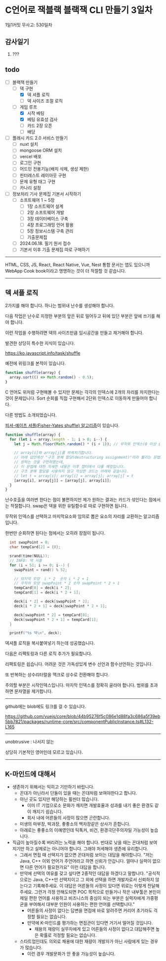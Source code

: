 # C언어로 잭블랙 블랙잭 CLI 만들기 3일차

1일1커밋 무사고: 530일차

## 감사일기

1. ???

## todo

- [ ] 블랙잭 만들기
  - [ ] 덱 구현
    - [x] 덱 셔플 로직
    - [ ] 덱 사이즈 조절 로직
  - [ ] 게임 루프
    - [x] 시작 베팅
    - [x] 베팅 유효성 검사
    - [ ] 카드 2장 오픈
    - [ ] 배당
- [ ] 플래시 카드 2.0 서비스 만들기
  - [ ] nuxt 설치
  - [ ] mongoose ORM 설치
  - [ ] vercel 배포
  - [ ] 로그인 구현
  - [ ] 어드민 전용기능(배치 삭제, 생성 제한)
  - [ ] 핀터레스트 레이아웃 구현
  - [ ] 문제 유형 태그 구현
  - [ ] 카나리 설정
- [ ] 정보처리 기사 문제집 기본서 시작하기
  - [ ] 소프트웨어 1 ~ 5장
    - [ ] 1장 소프트웨어 설계
    - [ ] 2장 소프트웨어 개발
    - [ ] 3장 데이터베이스 구축
    - [ ] 4장 프로그래밍 언어 활용
    - [ ] 5장 정보시스템 구축 관리
    - [ ] 기출문제집
  - [ ] 2024.06.18. 필기 원서 접수
  - [ ] 기본서 이후 기출 문제집 따로 구매하기

---

HTML, CSS, JS, React, React Native, Vue, Nest 통합 문서는 앱도 있으니까 WebApp Cook book이라고 명명하는 것이 더 적절할 것 같습니다.

---

## 덱 셔플 로직

2가지를 해야 합니다. 하나는 범위내 난수를 생성해야 합니다.

다음 작업은 난수로 지정한 부분의 앞은 뒤로 밀어두고 뒤에 있던 부분은 앞에 쓰기를 해야 합니다.

이런 작업을 수행하려면 덱의 사이즈만큼 임시공간을 만들고 제거해야 합니다.

발견한 상당히 특수한 지식이 있습니다.

https://ko.javascript.info/task/shuffle

예전에 위링크를 본적이 있습니다.

```js
function shuffle(array) {
  array.sort(() => Math.random() - 0.5);
}
```

C 언어도 위처럼 구현해볼 수 있지만 문제는 각각의 인덱스에 2개의 자리를 차지한다는 것이 문제입니다. Sort 순회를 직접 구현해서 2단위 인덱스로 이동하게 만들어야 합니다.

다른 방법도 소개되었습니다.

[피셔-예이츠 셔플(Fisher-Yates shuffle) 알고리즘](https://en.wikipedia.org/wiki/Fisher%E2%80%93Yates_shuffle)이 있습니다.

```js
function shuffle(array) {
  for (let i = array.length - 1; i > 0; i--) {
    let j = Math.floor(Math.random() * (i + 1)); // 무작위 인덱스(0 이상 i 미만)

    // array[i]와 array[j]를 바꿔치기합니다.
    // 아래 답안에선 "구조 분해 할당(destructuring assignment)"이라 불리는 문법을 사용하여
    // 원하는 것을 구현하였는데,
    // 이 문법에 대한 자세한 내용은 이후 챕터에서 다룰 예정입니다.
    // 구조 분해 할당을 사용하지 않고 작성한 코드는 아래와 같습니다.
    // let t = array[i]; array[i] = array[j]; array[j] = t
    [array[i], array[j]] = [array[j], array[i]];
  }
}
```

난수호출을 여러번 한다는 점이 불편하지만 제가 원하는 결과는 카드가 섞인다는 점에서는 적절합니다. swap은 덱을 위한 유틸함수로 따로 구현하면 됩니다.

무작위 인덱스를 선택하고 마지막요소와 임의로 뽑은 요소의 자리를 교환하는 알고리즘입니다.

한번만 순회하면 된다는 점에서는 오히려 장점이 됩니다.

```c
  int swapPoint = 0;
  char tempCard[2] = {0};

  srand(time(NULL));
  // INFO: 덱 셔플
  for (i = 51; i >= 0; i--) {
    swapPoint = rand() % 52;

    // 마지막 모양  i * 2  숫자 i * 2 + 1
    // 무작위 모양 swapPoint * 2 숫자 swapPoint * 2 + 1
    tempCard[0] = deck[i * 2];
    tempCard[1] = deck[i * 2 + 1];

    deck[i * 2] = deck[swapPoint * 2];
    deck[i * 2 + 1] = deck[swapPoint * 2 + 1];

    deck[swapPoint * 2] = tempCard[0];
    deck[swapPoint * 2 + 1] = tempCard[1];
  }

  printf("%s 덱\n", deck);
```

덱셔플 로직을 복사붙여넣기 하는데 성공했습니다.

다음은 리팩토링과 다른 로직 추가가 필요합니다.

리팩토링은 쉽습니다. 어려운 것은 가독성있게 변수 선언과 함수선언하는 것입니다.

또 반복하는 상수리터럴을 맥크로 상수로 전환해야 합니다.

주의할 부분은 시작인덱스입니다. 마지막 인덱스를 정확히 골라야 합니다. 범위를 초과하면 문자열을 제거합니다.

---

github에는 blob에도 링크를 걸 수 있습니다.

https://github.com/vuejs/core/blob/44b95276f5c086e1d88fa3c686a5f39eb5bb7821/packages/runtime-core/src/componentPublicInstance.ts#L132-L165

---

unobtrusive : 나서지 않는

상당히 기본적인 영어인데 모르고 있습니다.

---

## K-마인드에 대해서

- 생존하기 위해서는 익히고 기만하기 바랍니다. 
  - 꼰대가 아닌라서 단둘이 있을 때는 꼰대처럼 보여야한다고 합니다.
  - 아닌 곳도 있지만 해당하는 휠씬더 많습니다.
    - 이미 IT 기업으로소 문화가 깨지면 개발효율과 성과를 내기 좋은 환경도 같이 깨지기 쉽습니다.
    - 회사 내에 어른들의 사정이 많으면 곤란합니다.
  - 미생의 마부장, 박과장, 좋좋소의 백차장같은 상사가 흔합니다.
  - 아래로는 좋좋소의 이예영인데 틱톡커, 비건, 환경극단주의자일 가능성이 높습니다.
- 직급이 높아질수록 버리려는 노력을 해야 합니다. 반대로 낮을 때는 꼰대처럼 보여지기만 하고 실제로는 아니어야 합니다. 그래야 처세해야 생존에 유리합니다.
  - 그래서 면접 때 선택지가 없으면 꼰대처럼 보이는 대답을 해야합니다. "저는 Java, C++ 이외 언어가 주언어라고 하면 신뢰가 안갑니다.  얼마나 실력이 없으면 다른 언어가 필요한가요" 이런 대답을 합니다.
  - 만약에 선택의 여유를 갖고 싶다면 2중적인 대답을 하겠다고 말합니다.  "공식적으로는 Java, C++만 선택지이고 그 외에 선택을 하면 개발자로서 신뢰하지 않는다고 기록해주세요. 이 대답은 어른들의 사정이 있다면 위로는 이렇게 전달해주세요. 그런거 걱정 안해도되면 POC 목적으로 만들거나 작은 내부툴은 본인이 제일 편한 언어를 사용하고 비즈니스의 중심이 되는 부분은 실력자에게 가중평균을 부여해서 대부분 인원이 사용하는 편한 언어를 선택합니다."
    - 어른들의 사정이 없다는 답변을 면접에 바로 알려주면 커리어 초기라도 걱정할 필요는 없습니다.
    - 만약에 K-마인드를 평가하는 면접관이 있다면 거기서 떨어질 것입니다.
      - 채용의 재량이 실무자에게 있고 어른들의 사정이 없다고 대답해주면 높은 확률로 걱정할 필요는 없습니다.
  - 스타트업인데도 의외로 채용에 대한 재량이 개발자가 아닌 사람에게 있는 경우가 많습니다.
    - 이런 경우 개발문화가 안 좋을 가능성이 높습니다.

